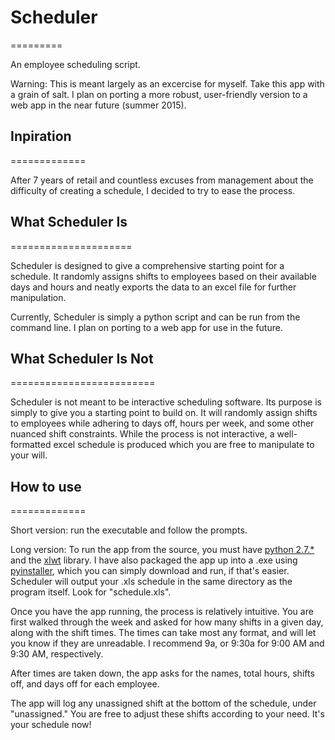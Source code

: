 # Scheduler
=========

An employee scheduling script. 

Warning: This is meant largely as an excercise for myself. Take this app with a grain of salt. 
I plan on porting a more robust, user-friendly version to a web app in the near future (summer 2015).


## Inpiration
=============

After 7 years of retail and countless excuses from management about the
difficulty of creating a schedule, I decided to try to ease the process.

## What Scheduler Is
=====================

Scheduler is designed to give a comprehensive starting point for a schedule. It
randomly assigns shifts to employees based on their available days and hours
and neatly exports the data to an excel file for further manipulation. 

Currently, Scheduler is simply a python script and can be run from the command
line. I plan on porting to a web app for use in the future.

## What Scheduler Is Not
=========================

Scheduler is not meant to be interactive scheduling software. Its purpose is 
simply to give you a starting point to build on. It will randomly assign shifts 
to employees while adhering to days off, hours per week, and some other nuanced
shift constraints. While the process is not interactive, a  well-formatted 
excel schedule is produced which you are free to manipulate to your will.

## How to use
=============

Short version: run the executable and follow the prompts.

Long version: To run the app from the source, you must have 
[python 2.7.*](www.python.org/downloads) and the [xlwt](pypi.python.org/pypi/xlwt) 
library. I have also packaged the app up into a .exe using [pyinstaller](www.pyinstaller.org),
which you can simply download and run, if that's easier. Scheduler will output 
your .xls schedule in the same directory as the program itself. Look for "schedule.xls".

Once you have the app running, the process is relatively intuitive. You are first
walked through the week and asked for how many shifts in a given day, along with
the shift times. The times can take most any format, and will let you know if
they are unreadable. I recommend 9a, or 9:30a for 9:00 AM and 9:30 AM, respectively.

After times are taken down, the app asks for the names, total hours, shifts off, 
and days off for each employee. 

The app will log any unassigned shift at the bottom of the schedule, under 
"unassigned." You are free to adjust these shifts according to your need. It's 
your schedule now!


